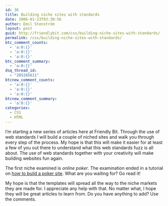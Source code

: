 ```yaml
---
id: 36
title: Building niche sites with standards
date: 2006-01-23T03:30:56
author: Emil Stenström
layout: post
guid: http://friendlybit.com/css/building-niche-sites-with-standards/
permalink: /css/building-niche-sites-with-standards/
btc_comment_counts:
  - 'a:0:{}'
  - 'a:0:{}'
  - 'a:0:{}'
btc_comment_summary:
  - 'a:0:{}'
dsq_thread_id:
  - "205285611"
btcnew_comment_counts:
  - 'a:0:{}'
  - 'a:0:{}'
  - 'a:0:{}'
btcnew_comment_summary:
  - 'a:0:{}'
categories:
  - CSS
  - HTML
---
```

I&#8217;m starting a new series of articles here at Friendly Bit. Through the use of web standards I will build a couple of niched sites and walk you through every step of the process. My hope is that this will make it easier for at least a few of you out there to understand what this web standards fuzz is all about. The use of web standards together with your creativity will make building websites fun again.

The first niche examined is _online poker_. The examination ended in a tutorial on [how to build a poker site](/css/semantic-poker-template/). What are you waiting for? Go read it!

My hope is that the templates will spread all the way to the niche markets they are made for. I appreciate any help with that. No matter what, I hope they will be great articles to learn from. Do you have anything to add? Use the comments.
